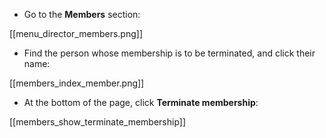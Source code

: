 * Go to the **Members** section:

[[menu_director_members.png]]

* Find the person whose membership is to be terminated, and click their name:

[[members_index_member.png]]

* At the bottom of the page, click **Terminate membership**:

[[members_show_terminate_membership]]


